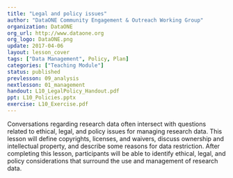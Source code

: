 ```yaml
---
title: "Legal and policy issues"
author: "DataONE Community Engagement & Outreach Working Group"
organization: DataONE
org_url: http://www.dataone.org
org_logo: DataONE.png
update: 2017-04-06
layout: lesson_cover
tags: ["Data Management", Policy, Plan]
categories: ["Teaching Module"]
status: published
prevlesson: 09_analysis
nextlesson: 01_management
handout: L10_LegalPolicy_Handout.pdf
ppt: L10_Policies.pptx
exercise: L10_Exercise.pdf
---
```


Conversations regarding research data often intersect with questions related to ethical, legal, and policy issues for managing research data. This lesson will define copyrights, licenses, and waivers, discuss ownership and intellectual property, and describe some reasons for data restriction. After completing this lesson, participants will be able to identify ethical, legal, and policy considerations that surround the use and management of research data.
